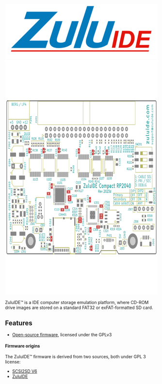 <img src="assets/img/ZuluIDE-Logo-1280x461.png" alt="ZuluIDE Compact RP2040 PCB">
<img src="assets/img/ZuluIDE-Compact-RP2040-Rev2023d.png" alt="ZuluIDE Compact RP2040 PCB" width="733" height="770">


ZuluIDE™ is a IDE computer storage emulation platform, where CD-ROM drive images are stored on a standard FAT32 or exFAT-formatted SD card.

## Features

* [Open-source firmware](https://github.com/zuluIDE/zuluIDE-firmware), licensed under the GPLv3

#### Firmware origins

The ZuluIDE™ firmware is derived from two sources, both under GPL 3 license:

* [SCSI2SD V6](http://www.codesrc.com/gitweb/index.cgi?p=SCSI2SD-V6.git;a=summary)
* [ZuluIDE](https://github.com/zuluscsi/ZuluSCSI-firmware)
